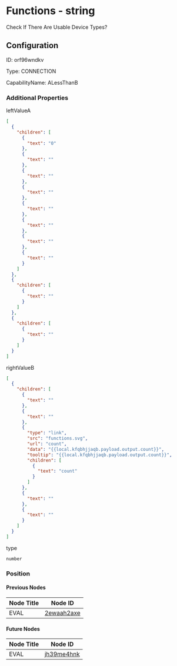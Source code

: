 # Functions - string 
Check If There Are Usable Device Types?
## Configuration
ID:  orf96wndkv

Type: CONNECTION 

CapabilityName: ALessThanB






### Additional Properties
leftValueA
```json 
[
  {
    "children": [
      {
        "text": "0"
      },
      {
        "text": ""
      },
      {
        "text": ""
      },
      {
        "text": ""
      },
      {
        "text": ""
      },
      {
        "text": ""
      },
      {
        "text": ""
      },
      {
        "text": ""
      }
    ]
  },
  {
    "children": [
      {
        "text": ""
      }
    ]
  },
  {
    "children": [
      {
        "text": ""
      }
    ]
  }
]
```


rightValueB
```json 
[
  {
    "children": [
      {
        "text": ""
      },
      {
        "text": ""
      },
      {
        "type": "link",
        "src": "functions.svg",
        "url": "count",
        "data": "{{local.kfqbhjjaqb.payload.output.count}}",
        "tooltip": "{{local.kfqbhjjaqb.payload.output.count}}",
        "children": [
          {
            "text": "count"
          }
        ]
      },
      {
        "text": ""
      },
      {
        "text": ""
      }
    ]
  }
]
```


type
```string 
number
```





### Position

#### Previous Nodes
| Node Title | Node ID |
| :------------- | ------------ |
| EVAL | [2ewaah2axe](./2ewaah2axe.md) | 
 
 #### Future Nodes
| Node Title | Node ID |
| :------------- | ------------ |
| EVAL |[jh39me4hnk](./jh39me4hnk.md) | 